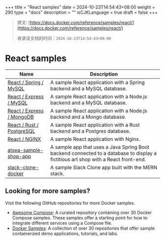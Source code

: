 +++
title = "React samples"
date = 2024-10-23T14:54:43+08:00
weight = 290
type = "docs"
description = ""
isCJKLanguage = true
draft = false
+++

> 原文: [https://docs.docker.com/reference/samples/react/](https://docs.docker.com/reference/samples/react/)
>
> 收录该文档的时间：`2024-10-23T14:54:43+08:00`

# React samples

| Name                                                         | Description                                                  |
| ------------------------------------------------------------ | ------------------------------------------------------------ |
| [React / Spring / MySQL](https://github.com/docker/awesome-compose/tree/master/react-java-mysql) | A sample React application with a Spring backend and a MySQL database. |
| [React / Express / MySQL](https://github.com/docker/awesome-compose/tree/master/react-express-mysql) | A sample React application with a Node.js backend and a MySQL database. |
| [React / Express / MongoDB](https://github.com/docker/awesome-compose/tree/master/react-express-mongodb) | A sample React application with a Node.js backend and a Mongo database. |
| [React / Rust / PostgreSQL](https://github.com/docker/awesome-compose/tree/master/react-rust-postgres) | A sample React application with a Rust backend and a Postgres database. |
| [React / NGINX](https://github.com/docker/awesome-compose/tree/master/react-nginx) | A sample React application with Nginx.                       |
| [atsea-sample-shop-app](https://github.com/dockersamples/atsea-sample-shop-app) | A sample app that uses a Java Spring Boot backend connected to a database to display a fictitious art shop with a React front-end. |
| [slack-clone-docker](https://github.com/dockersamples/slack-clone-docker) | A sample Slack Clone app built with the MERN stack.          |

## Looking for more samples?

Visit the following GitHub repositories for more Docker samples.

- [Awesome Compose](https://github.com/docker/awesome-compose): A curated repository containing over 30 Docker Compose samples. These samples offer a starting point for how to integrate different services using a Compose file.
- [Docker Samples](https://github.com/dockersamples?q=&type=all&language=&sort=stargazers): A collection of over 30 repositories that offer sample containerized demo applications, tutorials, and labs.
